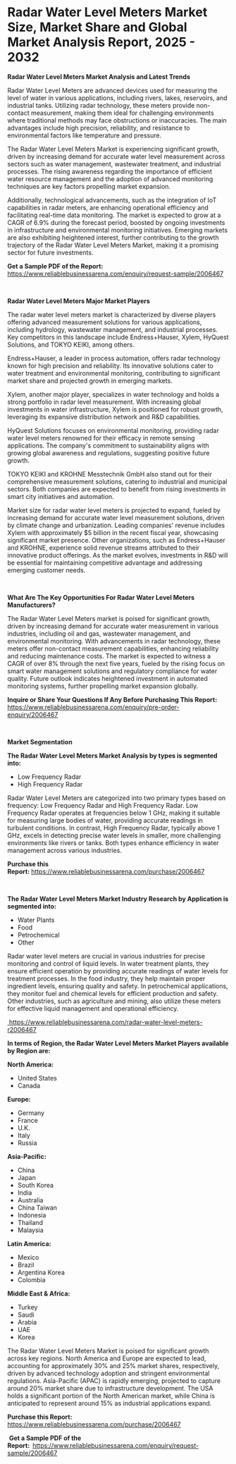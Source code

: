 <p><h1>Radar Water Level Meters Market Size, Market Share and Global Market Analysis Report, 2025 - 2032</h1></p><p><strong>Radar Water Level Meters Market Analysis and Latest Trends</strong></p>
<p><p>Radar Water Level Meters are advanced devices used for measuring the level of water in various applications, including rivers, lakes, reservoirs, and industrial tanks. Utilizing radar technology, these meters provide non-contact measurement, making them ideal for challenging environments where traditional methods may face obstructions or inaccuracies. The main advantages include high precision, reliability, and resistance to environmental factors like temperature and pressure.</p><p>The Radar Water Level Meters Market is experiencing significant growth, driven by increasing demand for accurate water level measurement across sectors such as water management, wastewater treatment, and industrial processes. The rising awareness regarding the importance of efficient water resource management and the adoption of advanced monitoring techniques are key factors propelling market expansion.</p><p>Additionally, technological advancements, such as the integration of IoT capabilities in radar meters, are enhancing operational efficiency and facilitating real-time data monitoring. The market is expected to grow at a CAGR of 6.9% during the forecast period, boosted by ongoing investments in infrastructure and environmental monitoring initiatives. Emerging markets are also exhibiting heightened interest, further contributing to the growth trajectory of the Radar Water Level Meters Market, making it a promising sector for future investments.</p></p>
<p><strong>Get a Sample PDF of the Report:&nbsp;</strong> <a href="https://www.reliablebusinessarena.com/enquiry/request-sample/2006467?utm_campaign=2042&utm_medium=2&utm_source=Github&utm_content=ia&utm_term=12042025&utm_id=radar-water-level-meters">https://www.reliablebusinessarena.com/enquiry/request-sample/2006467</a></p>
<p>&nbsp;</p>
<p><strong>Radar Water Level Meters Major Market Players</strong></p>
<p><p>The radar water level meters market is characterized by diverse players offering advanced measurement solutions for various applications, including hydrology, wastewater management, and industrial processes. Key competitors in this landscape include Endress+Hauser, Xylem, HyQuest Solutions, and TOKYO KEIKI, among others.</p><p>Endress+Hauser, a leader in process automation, offers radar technology known for high precision and reliability. Its innovative solutions cater to water treatment and environmental monitoring, contributing to significant market share and projected growth in emerging markets.</p><p>Xylem, another major player, specializes in water technology and holds a strong portfolio in radar level measurement. With increasing global investments in water infrastructure, Xylem is positioned for robust growth, leveraging its expansive distribution network and R&D capabilities.</p><p>HyQuest Solutions focuses on environmental monitoring, providing radar water level meters renowned for their efficacy in remote sensing applications. The company's commitment to sustainability aligns with growing global awareness and regulations, suggesting positive future growth.</p><p>TOKYO KEIKI and KROHNE Messtechnik GmbH also stand out for their comprehensive measurement solutions, catering to industrial and municipal sectors. Both companies are expected to benefit from rising investments in smart city initiatives and automation.</p><p>Market size for radar water level meters is projected to expand, fueled by increasing demand for accurate water level measurement solutions, driven by climate change and urbanization. Leading companies' revenue includes Xylem with approximately $5 billion in the recent fiscal year, showcasing significant market presence. Other organizations, such as Endress+Hauser and KROHNE, experience solid revenue streams attributed to their innovative product offerings. As the market evolves, investments in R&D will be essential for maintaining competitive advantage and addressing emerging customer needs.</p></p>
<p>&nbsp;</p>
<p><strong>What Are The Key Opportunities For Radar Water Level Meters Manufacturers?</strong></p>
<p><p>The Radar Water Level Meters market is poised for significant growth, driven by increasing demand for accurate water measurement in various industries, including oil and gas, wastewater management, and environmental monitoring. With advancements in radar technology, these meters offer non-contact measurement capabilities, enhancing reliability and reducing maintenance costs. The market is expected to witness a CAGR of over 8% through the next five years, fueled by the rising focus on smart water management solutions and regulatory compliance for water quality. Future outlook indicates heightened investment in automated monitoring systems, further propelling market expansion globally.</p></p>
<p><strong>Inquire or Share Your Questions If Any Before Purchasing This Report:</strong> <a href="https://www.reliablebusinessarena.com/enquiry/pre-order-enquiry/2006467?utm_campaign=2042&utm_medium=2&utm_source=Github&utm_content=ia&utm_term=12042025&utm_id=radar-water-level-meters">https://www.reliablebusinessarena.com/enquiry/pre-order-enquiry/2006467</a></p>
<p>&nbsp;</p>
<p><strong>Market Segmentation</strong></p>
<p><strong>The Radar Water Level Meters Market Analysis by types is segmented into:</strong></p>
<p><ul><li>Low Frequency Radar</li><li>High Frequency Radar</li></ul></p>
<p><p>Radar Water Level Meters are categorized into two primary types based on frequency: Low Frequency Radar and High Frequency Radar. Low Frequency Radar operates at frequencies below 1 GHz, making it suitable for measuring large bodies of water, providing accurate readings in turbulent conditions. In contrast, High Frequency Radar, typically above 1 GHz, excels in detecting precise water levels in smaller, more challenging environments like rivers or tanks. Both types enhance efficiency in water management across various industries.</p></p>
<p><strong>Purchase this Report:&nbsp;</strong><a href="https://www.reliablebusinessarena.com/purchase/2006467?utm_campaign=2042&utm_medium=2&utm_source=Github&utm_content=ia&utm_term=12042025&utm_id=radar-water-level-meters">https://www.reliablebusinessarena.com/purchase/2006467</a></p>
<p>&nbsp;</p>
<p><strong>The Radar Water Level Meters Market Industry Research by Application is segmented into:</strong></p>
<p><ul><li>Water Plants</li><li>Food</li><li>Petrochemical</li><li>Other</li></ul></p>
<p><p>Radar water level meters are crucial in various industries for precise monitoring and control of liquid levels. In water treatment plants, they ensure efficient operation by providing accurate readings of water levels for treatment processes. In the food industry, they help maintain proper ingredient levels, ensuring quality and safety. In petrochemical applications, they monitor fuel and chemical levels for efficient production and safety. Other industries, such as agriculture and mining, also utilize these meters for effective liquid management and operational efficiency.</p></p>
<p><a href="https://www.reliablebusinessarena.com/radar-water-level-meters-r2006467?utm_campaign=2042&utm_medium=2&utm_source=Github&utm_content=ia&utm_term=12042025&utm_id=radar-water-level-meters">&nbsp;https://www.reliablebusinessarena.com/radar-water-level-meters-r2006467</a></p>
<p><strong>In terms of Region, the Radar Water Level Meters Market Players available by Region are:</strong></p>
<p>
    <p> <strong> North America: </strong>
        <ul>
            <li>United States</li>
            <li>Canada</li>
        </ul>
        </p> 
    <p> <strong> Europe: </strong>
        <ul>
            <li>Germany</li>
            <li>France</li>
            <li>U.K.</li>
            <li>Italy</li>
            <li>Russia</li>
        </ul>
        </p> 
    <p> <strong> Asia-Pacific: </strong>
        <ul>
            <li>China</li>
            <li>Japan</li>
            <li>South Korea</li>
            <li>India</li>
            <li>Australia</li>
            <li>China Taiwan</li>
            <li>Indonesia</li>
            <li>Thailand</li>
            <li>Malaysia</li>
        </ul>
        </p> 
    <p> <strong> Latin America: </strong>
        <ul>
            <li>Mexico</li>
            <li>Brazil</li>
            <li>Argentina Korea</li>
            <li>Colombia</li>
        </ul>
        </p> 
    <p> <strong> Middle East & Africa: </strong>
        <ul>
            <li>Turkey</li>
            <li>Saudi</li>
            <li>Arabia</li>
            <li>UAE</li>
            <li>Korea</li>
        </ul>
    </p>
    </p>
<p><p>The Radar Water Level Meters Market is poised for significant growth across key regions. North America and Europe are expected to lead, accounting for approximately 30% and 25% market shares, respectively, driven by advanced technology adoption and stringent environmental regulations. Asia-Pacific (APAC) is rapidly emerging, projected to capture around 20% market share due to infrastructure development. The USA holds a significant portion of the North American market, while China is anticipated to represent around 15% as industrial applications expand.</p></p>
<p><strong>Purchase this Report: </strong><a href="https://www.reliablebusinessarena.com/purchase/2006467?utm_campaign=2042&utm_medium=2&utm_source=Github&utm_content=ia&utm_term=12042025&utm_id=radar-water-level-meters">https://www.reliablebusinessarena.com/purchase/2006467</a></p>
<p>&nbsp;<strong>Get a Sample PDF of the Report:&nbsp;&nbsp;</strong><a href="https://www.reliablebusinessarena.com/enquiry/request-sample/2006467?utm_campaign=2042&utm_medium=2&utm_source=Github&utm_content=ia&utm_term=12042025&utm_id=radar-water-level-meters">https://www.reliablebusinessarena.com/enquiry/request-sample/2006467</a></p>
<p><strong></strong></p>
<p><p></p><p></p><p></p></p>
